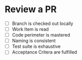 # Review a PR
* [ ] Branch is checked out locally
* [ ] Work Item is read
* [ ] Code perimeter is mastered
* [ ] Naming is consistent
* [ ] Test suite is exhaustive
* [ ] Acceptance Critera are fulfilled
